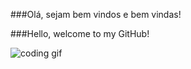 ###Olá, sejam bem vindos e bem vindas!

###Hello, welcome to my GitHub!

![coding gif](https://i.gifer.com/HmK3.gif)
